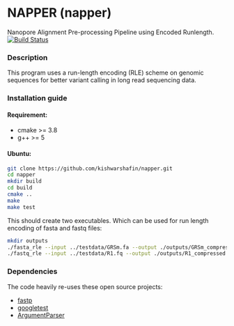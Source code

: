 # NAPPER (napper)
Nanopore Alignment Pre-processing Pipeline using Encoded Runlength. <br/>
[![Build Status](https://travis-ci.com/kishwarshafin/napper.svg?branch=master)](https://travis-ci.com/kishwarshafin/napper)

### Description
This program uses a run-length encoding (RLE) scheme on genomic sequences for better variant calling in long read sequencing data.

### Installation guide
#### Requirement: <br/>
* cmake >= 3.8
* g++ >= 5

#### Ubuntu:
```bash
git clone https://github.com/kishwarshafin/napper.git
cd napper
mkdir build
cd build
cmake ..
make
make test
```
This should create two executables. Which can be used for run length encoding of fasta and fastq files:
```bash
mkdir outputs
./fasta_rle --input ../testdata/GRSm.fa --output ./outputs/GRSm_compressed.fa
./fastq_rle --input ../testdata/R1.fq --output ./outputs/R1_compressed.fq
```
### Dependencies
The code heavily re-uses these open source projects: <br/>
* [fastp](https://github.com/OpenGene/fastp)
* [googletest](https://github.com/google/googletest)
* [ArgumentParser](https://github.com/hbristow/argparse)
